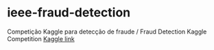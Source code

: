 # ieee-fraud-detection
Competição Kaggle para detecção de fraude / Fraud Detection Kaggle Competition [Kaggle link](https://www.kaggle.com/c/ieee-fraud-detection)
